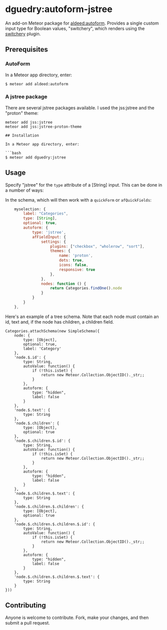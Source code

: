 dguedry:autoform-jstree
=========================

An add-on Meteor package for [aldeed:autoform](https://github.com/aldeed/meteor-autoform). Provides a single custom input type for Boolean values, "switchery", which renders using the [switchery](https://abpetkov.github.io/switchery/) plugin.

## Prerequisites

### AutoForm

In a Meteor app directory, enter:

```bash
$ meteor add aldeed:autoform
```

### A jstree package

There are several jstree packages available.  I used the jss:jstree and the "proton" theme:

```
meteor add jss:jstree
meteor add jss:jstree-proton-theme

## Installation

In a Meteor app directory, enter:

```bash
$ meteor add dguedry:jstree
```

## Usage

Specify "jstree" for the `type` attribute of a [String] input. This can be done in a number of ways:

In the schema, which will then work with a `quickForm` or `afQuickFields`:

```js
    myselection: {
        label: "Categories",
        type: [String],
        optional: true,
        autoform: {
            type: 'jstree',
            afFieldInput: {
                settings: {
                    plugins: ["checkbox", "wholerow", "sort"],
                    themes: {
                        name: 'proton',
                        dots: true,
                        icons: false,
                        responsive: true
                    },
                },
                nodes: function () {
                    return Categories.findOne().node
                }
            }
        }
    },
```

Here's an example of a tree schema.  Note that each node must contain an id, text and, if the node has children, a children field.

```
Categories.attachSchema(new SimpleSchema({
    node: {
        type: [Object],
        optional: true,
        label: 'Category'
    },
    'node.$.id': {
        type: String,
        autoValue: function() {
            if (!this.isSet) {
                return new Meteor.Collection.ObjectID()._str;;
            }
        },
        autoform: {
            type: "hidden",
            label: false
        }  
    },
    'node.$.text': {
        type: String
    },
    'node.$.children': {
        type: [Object],
        optional: true
    },
    'node.$.children.$.id': {
        type: String,
        autoValue: function() {
            if (!this.isSet) {
                return new Meteor.Collection.ObjectID()._str;;
            }
        },
        autoform: {
            type: "hidden",
            label: false
        } 
    },
    'node.$.children.$.text': {
        type: String
    },
    'node.$.children.$.children': {
        type: [Object],
        optional: true
    },
    'node.$.children.$.children.$.id': {
        type: String,
        autoValue: function() {
            if (!this.isSet) {
                return new Meteor.Collection.ObjectID()._str;;
            }
        },
        autoform: {
            type: "hidden",
            label: false
        } 
    },
    'node.$.children.$.children.$.text': {
        type: String
    }
}))
```


## Contributing

Anyone is welcome to contribute. Fork, make your changes, and then submit a pull request.

